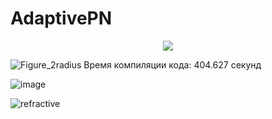 # AdaptivePN


<p align="center">
  <img src="https://github.com/Andorfim/AdaptivePN/assets/41545117/6ddc23fd-8710-4b4f-98b4-1fdb7f16fbec">
</p>






![Figure_2radius](https://github.com/Andorfim/AdaptivePN/assets/41545117/681e5c2a-0c01-458a-b348-814808e890ac)
Время компиляции кода: 404.627 секунд

![image](https://github.com/Andorfim/AdaptivePN/assets/41545117/a916493d-b204-4ded-a01b-5312d785329e)


![refractive](https://github.com/Andorfim/AdaptivePN/assets/41545117/9ec2cfc7-1d43-4cd7-bc11-baa2637c9ab4)
